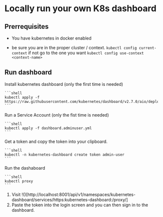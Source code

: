 # Locally run your own K8s dashboard

## Prerrequisites

- You have kubernetes in docker enabled

- be sure you are in the proper cluster / context.  `kubectl config current-context` if not go to the one you want `kubectl config use-context <context-name>`


## Run dashboard

Install kubernetes dashboard (only the first time is needed)


    ```shell
    kubectl apply -f https://raw.githubusercontent.com/kubernetes/dashboard/v2.7.0/aio/deploy/recommended.yaml
    ```

 Run a Service Account (only the fist time is needed)

    ```shell
    kubectl apply -f dashboard.adminuser.yml
    ```

Get a token and copy the token into your clipboard.

    ```shell
    kubectl -n kubernetes-dashboard create token admin-user
    ```

Run the dashaboard
  
    ```shell
    kubectl proxy
    ```

1. Visit !()[http://localhost:8001/api/v1/namespaces/kubernetes-dashboard/services/https:kubernetes-dashboard:/proxy/]
2. Paste the token into the login screen and you can then sign in to the dashboard.
